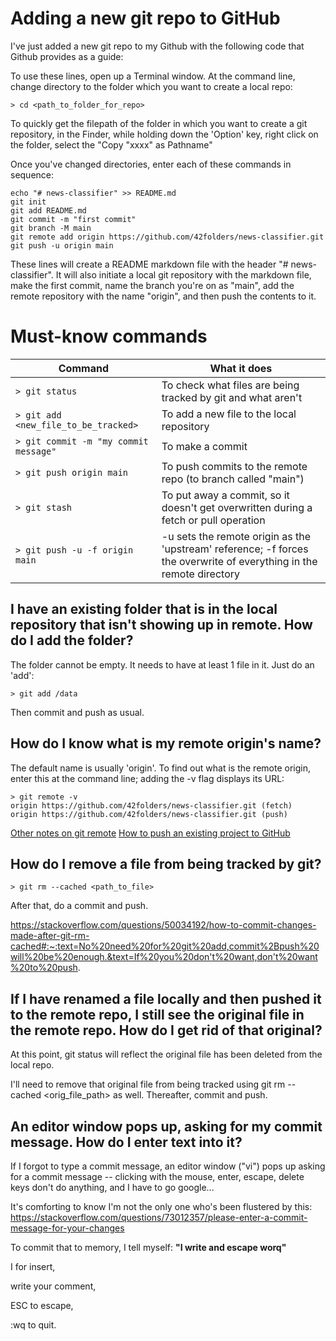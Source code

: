 # Adding a new git repo to GitHub
I've just added a new git repo to my Github with the following code that Github provides as a guide:

To use these lines, open up a Terminal window. At the command line, change directory to the folder which you want to create a local repo:
``` 
> cd <path_to_folder_for_repo>
```

To quickly get the filepath of the folder in which you want to create a git repository, in the Finder, while holding down the 'Option' key, right click on the folder, select the "Copy "xxxx" as Pathname" 

Once you've changed directories, enter each of these commands in sequence: 

```
echo "# news-classifier" >> README.md
git init
git add README.md
git commit -m "first commit"
git branch -M main
git remote add origin https://github.com/42folders/news-classifier.git
git push -u origin main
```

These lines will create a README markdown file with the header "# news-classifier". It will also initiate a local git repository with the markdown file, make the first commit, name the branch you're on as "main", add the remote repository with the name "origin", and then push the contents to it. 

# Must-know commands

Command|What it does|
----|----|
```> git status ``` |To check what files are being tracked by git and what aren't |
```> git add <new_file_to_be_tracked> ``` |To add a new file to the local repository|
```> git commit -m "my commit message" ``` |To make a commit |
```> git push origin main```|To push commits to the remote repo (to branch called "main")|
```> git stash```|To put away a commit, so it doesn't get overwritten during a fetch or pull operation|
```> git push -u -f origin main```|-u sets the remote origin as the 'upstream' reference; -f forces the overwrite of everything in the remote directory|


## **I have an existing folder that is in the local repository that isn't showing up in remote. How do I add the folder?**

The folder cannot be empty. It needs to have at least 1 file in it. Just do an 'add':
``` 
> git add /data
```
Then commit and push as usual. 


## **How do I know what is my remote origin's name?**
The default name is usually 'origin'. To find out what is the remote origin, enter this at the command line;  adding the -v flag displays its URL:
```
> git remote -v
origin https://github.com/42folders/news-classifier.git (fetch)
origin https://github.com/42folders/news-classifier.git (push)
```
[Other notes on git remote](https://www.git-tower.com/learn/git/commands/git-remote#:~:text=%2Dv,the%20remote's%20URLs%20in%20listings)
[How to push an existing project to GitHub](https://www.digitalocean.com/community/tutorials/how-to-push-an-existing-project-to-github)

## **How do I remove a file from being tracked by git?**
```
> git rm --cached <path_to_file>
```
After that, do a commit and push. 

https://stackoverflow.com/questions/50034192/how-to-commit-changes-made-after-git-rm-cached#:~:text=No%20need%20for%20git%20add,commit%2Bpush%20will%20be%20enough.&text=If%20you%20don't%20want,don't%20want%20to%20push.


## **If I have renamed a file locally and then pushed it to the remote repo, I still see the original file in the remote repo. How do I get rid of that original?**

At this point, git status will reflect the original file has been deleted from the local repo.

I'll need to remove that original file from being tracked using git rm -- cached <orig_file_path> as well. Thereafter, commit and push. 


## **An editor window pops up, asking for my commit message. How do I enter text into it?** 
If I forgot to type a commit message, an editor window ("vi") pops up asking for a commit message -- clicking with the mouse, enter, escape, delete keys don't do anything, and I have to go google...

It's comforting to know I'm not the only one who's been flustered by this: https://stackoverflow.com/questions/73012357/please-enter-a-commit-message-for-your-changes

To commit that to memory, I tell myself: 
**"I write and escape worq"**

I for insert,

write your comment,

ESC to escape,

:wq to quit. 
